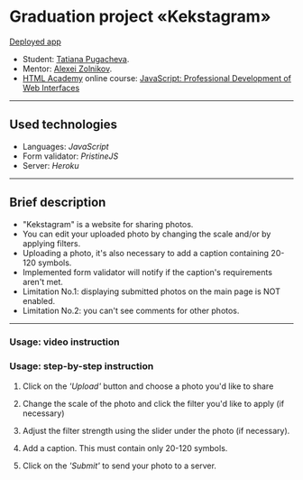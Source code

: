 # Graduation project «Kekstagram»

[Deployed app](https://kekstagram.herokuapp.com/)

* Student: [Tatiana Pugacheva](https://up.htmlacademy.ru/javascript/27/user/1892769).
* Mentor: [Alexei Zolnikov](https://htmlacademy.ru/profile/id870391).
* [HTML Academy](https://htmlacademy.ru/) online course: [JavaScript: Professional Development of Web Interfaces](https://htmlacademy.ru/intensive/javascript)

---

## Used technologies

* Languages: _JavaScript_
* Form validator: _PristineJS_
* Server: _Heroku_

---
## Brief description

* "Kekstagram" is a website for sharing photos.
* You can edit your uploaded photo by changing the scale and/or by applying filters.
* Uploading a photo, it's also necessary to add a caption containing 20-120 symbols.
* Implemented form validator will notify if the caption's requirements aren't met.
* Limitation No.1: displaying submitted photos on the main page is NOT enabled.
* Limitation No.2: you can't see comments for other photos.

---

### Usage: video instruction

### Usage: step-by-step instruction

1. Click on the _'Upload'_ button and choose a photo you'd like to share

2. Change the scale of the photo and click the filter you'd like to apply (if necessary)

3. Adjust the filter strength using the slider under the photo (if necessary).

4. Add a caption. This must contain only 20-120 symbols.

5. Click on the _'Submit'_ to send your photo to a server.

